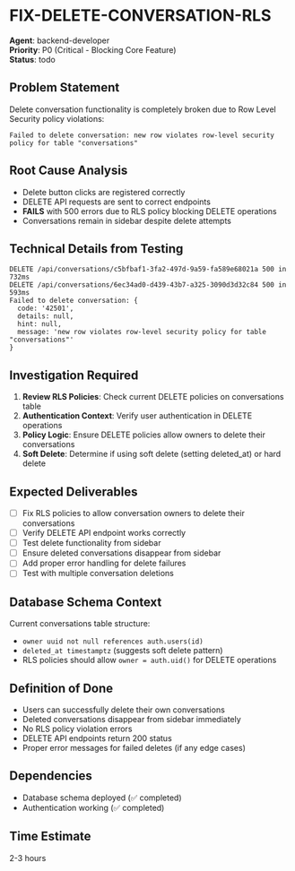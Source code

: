 # FIX-DELETE-CONVERSATION-RLS

**Agent**: backend-developer  
**Priority**: P0 (Critical - Blocking Core Feature)  
**Status**: todo

## Problem Statement
Delete conversation functionality is completely broken due to Row Level Security policy violations:
```
Failed to delete conversation: new row violates row-level security policy for table "conversations"
```

## Root Cause Analysis
- Delete button clicks are registered correctly
- DELETE API requests are sent to correct endpoints
- **FAILS** with 500 errors due to RLS policy blocking DELETE operations
- Conversations remain in sidebar despite delete attempts

## Technical Details from Testing
```
DELETE /api/conversations/c5bfbaf1-3fa2-497d-9a59-fa589e68021a 500 in 732ms
DELETE /api/conversations/6ec34ad0-d439-43b7-a325-3090d3d32c84 500 in 593ms
Failed to delete conversation: {
  code: '42501',
  details: null,
  hint: null,
  message: 'new row violates row-level security policy for table "conversations"'
}
```

## Investigation Required
1. **Review RLS Policies**: Check current DELETE policies on conversations table
2. **Authentication Context**: Verify user authentication in DELETE operations
3. **Policy Logic**: Ensure DELETE policies allow owners to delete their conversations
4. **Soft Delete**: Determine if using soft delete (setting deleted_at) or hard delete

## Expected Deliverables
- [ ] Fix RLS policies to allow conversation owners to delete their conversations
- [ ] Verify DELETE API endpoint works correctly
- [ ] Test delete functionality from sidebar
- [ ] Ensure deleted conversations disappear from sidebar
- [ ] Add proper error handling for delete failures
- [ ] Test with multiple conversation deletions

## Database Schema Context
Current conversations table structure:
- `owner uuid not null references auth.users(id)`
- `deleted_at timestamptz` (suggests soft delete pattern)
- RLS policies should allow `owner = auth.uid()` for DELETE operations

## Definition of Done
- Users can successfully delete their own conversations
- Deleted conversations disappear from sidebar immediately
- No RLS policy violation errors
- DELETE API endpoints return 200 status
- Proper error messages for failed deletes (if any edge cases)

## Dependencies
- Database schema deployed (✅ completed)
- Authentication working (✅ completed)

## Time Estimate
2-3 hours